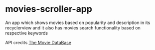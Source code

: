 # movies-scroller-app
An app which shows  movies  based on popularity and description in its recyclerview and it also has movies search functionality based on respective keywords


API credits [The Movie DataBase](https://developers.themoviedb.org/3/getting-started/introduction)
